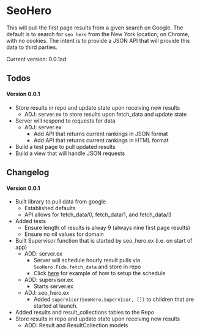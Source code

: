# SeoHero

This will pull the first page results from a given search on Google. The default is to search for `seo hero` from the New York location, on Chrome, with no cookies. The intent is to provide a JSON API that will provide this data to third parties.

Current version: 0.0.1ad

## Todos

#### Version 0.0.1

- Store results in repo and update state upon receiving new results
  - ADJ: server.ex to store results upon fetch_data and update state
- Server will respond to requests for data
  - ADJ: server.ex
    - Add API that returns current rankings in JSON format
    - Add API that returns current rankings in HTML format
- Build a test page to pull updated results
- Build a view that will handle JSON requests

## Changelog

#### Version 0.0.1

- Built library to pull data from google
  - Established defaults
  - API allows for fetch_data/0, fetch_data/1, and fetch_data/3
- Added tests
  - Ensure length of results is alway 9 (always nine first page results)
  - Ensure no nil values for domain
- Built Supervisor function that is started by seo_hero.ex (i.e. on start of app)
  - ADD: server.ex
    - Server will schedule hourly result pulls via `SeoHero.Fido.fetch_data` and store in repo
    - Click [here](http://stackoverflow.com/questions/32085258/how-to-run-some-code-every-few-hours-in-phoenix-framework) for example of how to setup the schedule
  - ADD: supervisor.ex
    - Starts server.ex
  - ADJ: seo_hero.ex
    - Added `supervisor(SeoHero.Supervisor, [])` to children that are started at launch.
- Added results and result_collections tables to the Repo
- Store results in repo and update state upon receiving new results
  - ADD: Result and ResultCollection models
